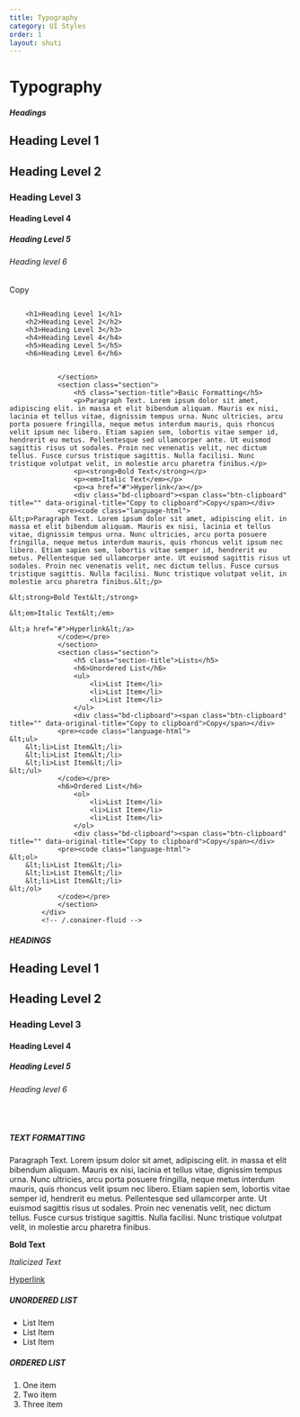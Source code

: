 ```yaml
---
title: Typography
category: UI Styles
order: 1
layout: shuti
---
```



<div class="container-fluid">
                <h1 class="page-title">Typography</h1>
                <section class="section">
                    <h5 class="section-title">Headings</h5>
                	<h1>Heading Level 1</h1>
                    <h2>Heading Level 2</h2>
                    <h3>Heading Level 3</h3>
                    <h4>Heading Level 4</h4>
                    <h5>Heading Level 5</h5>
                    <h6>Heading level 6</h6>
                    <div class="bd-clipboard"><span class="btn-clipboard" title="" data-original-title="Copy to clipboard">Copy</span></div>
                <pre><code class="language-html">
    &lt;h1>Heading Level 1&lt;/h1>
    &lt;h2>Heading Level 2&lt;/h2>
    &lt;h3>Heading Level 3&lt;/h3>
    &lt;h4>Heading Level 4&lt;/h4>
    &lt;h5>Heading Level 5&lt;/h5>
    &lt;h6>Heading Level 6&lt;/h6>
                </code></pre>
    				
                </section>
                <section class="section">
                    <h5 class="section-title">Basic Formatting</h5>
                    <p>Paragraph Text. Lorem ipsum dolor sit amet, adipiscing elit. in massa et elit bibendum aliquam. Mauris ex nisi, lacinia et tellus vitae, dignissim tempus urna. Nunc ultricies, arcu porta posuere fringilla, neque metus interdum mauris, quis rhoncus velit ipsum nec libero. Etiam sapien sem, lobortis vitae semper id, hendrerit eu metus. Pellentesque sed ullamcorper ante. Ut euismod sagittis risus ut sodales. Proin nec venenatis velit, nec dictum tellus. Fusce cursus tristique sagittis. Nulla facilisi. Nunc tristique volutpat velit, in molestie arcu pharetra finibus.</p>
                    <p><strong>Bold Text</strong></p>
                    <p><em>Italic Text</em></p>
                    <p><a href="#">Hyperlink</a></p>
                    <div class="bd-clipboard"><span class="btn-clipboard" title="" data-original-title="Copy to clipboard">Copy</span></div>
                <pre><code class="language-html">
    &lt;p>Paragraph Text. Lorem ipsum dolor sit amet, adipiscing elit. in massa et elit bibendum aliquam. Mauris ex nisi, lacinia et tellus vitae, dignissim tempus urna. Nunc ultricies, arcu porta posuere fringilla, neque metus interdum mauris, quis rhoncus velit ipsum nec libero. Etiam sapien sem, lobortis vitae semper id, hendrerit eu metus. Pellentesque sed ullamcorper ante. Ut euismod sagittis risus ut sodales. Proin nec venenatis velit, nec dictum tellus. Fusce cursus tristique sagittis. Nulla facilisi. Nunc tristique volutpat velit, in molestie arcu pharetra finibus.&lt;/p>

    &lt;strong>Bold Text&lt;/strong>
    
    &lt;em>Italic Text&lt;/em>
    
    &lt;a href="#">Hyperlink&lt;/a>
                </code></pre>
                </section>
                <section class="section">
                    <h5 class="section-title">Lists</h5>
                    <h6>Unordered List</h6>
                    <ul>
                        <li>List Item</li>
                        <li>List Item</li>
                        <li>List Item</li>
                    </ul>
                    <div class="bd-clipboard"><span class="btn-clipboard" title="" data-original-title="Copy to clipboard">Copy</span></div>
                <pre><code class="language-html">
    &lt;ul>
        &lt;li>List Item&lt;/li>
        &lt;li>List Item&lt;/li>
        &lt;li>List Item&lt;/li>
    &lt;/ul>
                </code></pre>
                <h6>Ordered List</h6>
                    <ol>
                        <li>List Item</li>
                        <li>List Item</li>
                        <li>List Item</li>
                    </ol>
                    <div class="bd-clipboard"><span class="btn-clipboard" title="" data-original-title="Copy to clipboard">Copy</span></div>
                <pre><code class="language-html">
    &lt;ol>
        &lt;li>List Item&lt;/li>
        &lt;li>List Item&lt;/li>
        &lt;li>List Item&lt;/li>
    &lt;/ol>
                </code></pre>
                </section>
            </div>
            <!-- /.conainer-fluid -->

##### HEADINGS

# Heading Level 1

## Heading Level 2

### Heading Level 3

#### Heading Level 4

##### Heading Level 5

###### Heading level 6

&nbsp;

##### TEXT FORMATTING

Paragraph Text. Lorem ipsum dolor sit amet, adipiscing elit. in massa et elit bibendum aliquam. Mauris ex nisi, lacinia et tellus vitae, dignissim tempus urna. Nunc ultricies, arcu porta posuere fringilla, neque metus interdum mauris, quis rhoncus velit ipsum nec libero. Etiam sapien sem, lobortis vitae semper id, hendrerit eu metus. Pellentesque sed ullamcorper ante. Ut euismod sagittis risus ut sodales. Proin nec venenatis velit, nec dictum tellus. Fusce cursus tristique sagittis. Nulla facilisi. Nunc tristique volutpat velit, in molestie arcu pharetra finibus.

**Bold Text**

*Italicized Text*

[Hyperlink](#)

##### UNORDERED LIST

* List Item
* List Item
* List Item

##### ORDERED LIST

1. One item
2. Two item
3. Three item